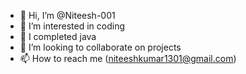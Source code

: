 - 👋 Hi, I’m @Niteesh-001
- 👀 I’m interested in coding
- 🌱 I completed java
- 💞️ I’m looking to collaborate on projects
- 📫 How to reach me (niteeshkumar1301@gmail.com)

<!---
Niteesh-001/Niteesh-001 is a ✨ special ✨ repository because its `README.md` (this file) appears on your GitHub profile.
You can click the Preview link to take a look at your changes.
--->
